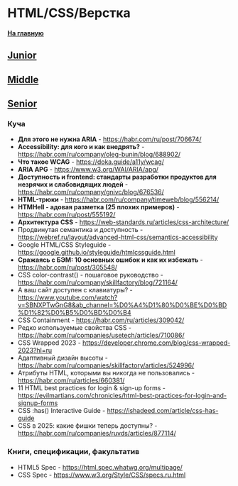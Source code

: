 # HTML/CSS/Верстка

#### [На главную](README.md)

## [Junior](HTML_CSS/Junior.md)

## [Middle](HTML_CSS/Middle.md)

## [Senior](HTML_CSS/Senior.md)

### Куча

- **Для этого не нужна ARIA** - https://habr.com/ru/post/706674/
- **Accessibility: для кого и как внедрять?** - https://habr.com/ru/company/oleg-bunin/blog/688902/
- **Что такое WCAG** - https://doka.guide/a11y/wcag/
- **ARIA APG** - https://www.w3.org/WAI/ARIA/apg/
- **Доступность и frontend: стандарты разработки продуктов для незрячих и слабовидящих людей** - https://habr.com/ru/company/gnivc/blog/676536/
- **HTML-трюки** - https://habr.com/ru/company/timeweb/blog/556214/
- **HTMHell - адовая разметка (25 плохих примеров)** - https://habr.com/ru/post/555192/
- **Архитектура CSS** - https://web-standards.ru/articles/css-architecture/
- Продвинутая семантика и доступность - https://webref.ru/layout/advanced-html-css/semantics-accessibility
- Google HTML/CSS Styleguide - https://google.github.io/styleguide/htmlcssguide.html
- **Сражаясь с БЭМ: 10 основных ошибок и как их избежать** - https://habr.com/ru/post/305548/
- CSS color-contrast() - пошаговое руководство - https://habr.com/ru/company/skillfactory/blog/721164/
- А ваш сайт доступен с клавиатуры? - https://www.youtube.com/watch?v=SBNXPTwGnG8&ab_channel=%D0%A4%D1%80%D0%BE%D0%BD%D1%82%D0%B5%D0%BD%D0%B4
- CSS Containment - https://habr.com/ru/articles/309042/
- Редко используемые свойства CSS - https://habr.com/ru/companies/usetech/articles/710086/
- CSS Wrapped 2023 - https://developer.chrome.com/blog/css-wrapped-2023?hl=ru
- Адаптивный дизайн высоты - https://habr.com/ru/companies/skillfactory/articles/524996/
- Атрибуты HTML, которыми вы никогда не пользовались - https://habr.com/ru/articles/660381/
- 11 HTML best practices for login & sign-up forms - https://evilmartians.com/chronicles/html-best-practices-for-login-and-signup-forms
- CSS :has() Interactive Guide - https://ishadeed.com/article/css-has-guide
- CSS в 2025: какие фишки теперь доступны? - https://habr.com/ru/companies/ruvds/articles/877114/

### Книги, спецификации, факультатив

- HTML5 Spec - https://html.spec.whatwg.org/multipage/
- CSS Spec - https://www.w3.org/Style/CSS/specs.ru.html

